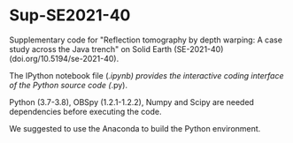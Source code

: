 # Sup-SE2021-40
Supplementary code for "Reflection tomography by depth warping: A case study across the Java trench" on Solid Earth (SE-2021-40) (doi.org/10.5194/se-2021-40).

The IPython notebook file (*.ipynb) provides the interactive coding interface of the Python source code (*.py).

Python (3.7-3.8), OBSpy (1.2.1-1.2.2), Numpy and Scipy are needed dependencies before executing the code.

We suggested to use the Anaconda to build the Python environment. 
